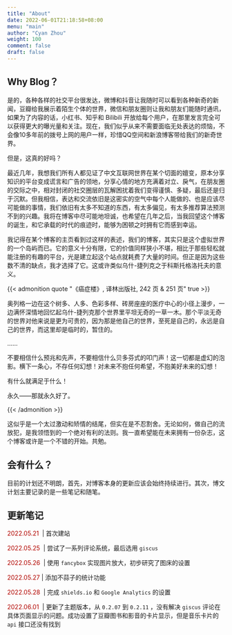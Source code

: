 ```yaml
---
title: "About"
date: 2022-06-01T21:18:58+08:00
menu: "main"
author: "Cyan Zhou"
weight: 100
comment: false
draft: false 
---
```


## Why Blog？

是的，各种各样的社交平台很发达，微博和抖音让我随时可以看到各种新奇的新闻，豆瓣给我展示着陌生个体的世界，微信和朋友圈则让我和朋友们能随时通讯，如果为了内容的话，小红书、知乎和 Bilibili 开放给每个用户，在那里发言完全可以获得更大的曝光量和关注。现在，我们似乎从来不需要面临无处表达的烦恼，不会像10多年前的拨号上网的用户一样，珍惜QQ空间和新浪博客带给我们的新奇世界。

但是，这真的好吗？

最近几年，我想我们所有人都见证了中文互联网世界在某个切面的嬗变，原本分享知识的平台变成谎言和广告的领地，分享心情的地方充满着对立、戾气，在朋友圈的交际之中，相对封闭的社交圈层的瓦解困扰着我们变得谨慎、多疑，最后还是归于沉默。但我相信，表达和交流依旧是这密实的空气中每个人能做的、也是应该尽可能做的事情，我们依旧有太多不知道的东西，有太多偏见，有太多推荐算法预测不到的兴趣。我将在博客中尽可能地坦诚，也希望在几年之后，当我回望这个博客的诞生，和它承载的时代的痕迹时，能够为困顿之时拥有它而感到幸运。

我记得在某个博客的主页看到过这样的表述，我们的博客，其实只是这个虚拟世界的一个岛屿而已。它的意义十分有限，它的价值同样狭小不堪，相比于那些轻松就能注册的有趣的平台，光是建立起这个站点就耗费了大量的时间。但正是因为这些数不清的缺点，我才选择了它。这或许类似乌什-捷列克之于科斯托格洛托夫的意义。

{{< admonition quote "《癌症楼》, 译林出版社, 242 页 & 251 页" true >}}

奥列格一边在这个树多、人多、色彩多样、砖房座座的医疗中心的小径上漫步，一边满怀深情地回忆起乌什-捷列克那个世界里平坦无奇的一草一木。那个平淡无奇的世界对他来说是更为可贵的，因为那是他自己的世界，至死是自己的，永远是自己的世界，而这里却是临时的，暂住的。

……

不要相信什么预兆和先声，不要相信什么贝多芬式的叩门声！这一切都是虚幻的泡影。横下一条心，不存任何幻想！对未来不抱任何希望，不抱美好未来的幻想！

有什么就满足于什么！

永久——那就永久好了。

{{< /admonition >}}

这似乎是一个太过激动和矫情的结尾，但实在是不忍割舍。无论如何，做自己的流放犯，是我领悟到的一个绝对有利的法则。我一直希望能在未来拥有一份杂志，这个博客或许是一个不错的开始。共勉。

## 会有什么？

目前的计划还不明朗，首先，对博客本身的更新应该会始终持续进行。其次，博文计划主要记录的是一些笔记和随笔。

## 更新笔记

<font color=B20600> 2022.05.21 </font> |  首次建站

<font color=B20600> 2022.05.25 </font> |  尝试了一系列评论系统，最后选用 `giscus` 

<font color=B20600> 2022.05.26 </font> |  使用 `fancybox` 实现图片放大，初步研究了图床的设置

<font color=B20600> 2022.05.27 </font> |  添加不蒜子的统计功能

<font color=B20600> 2022.05.28 </font> |  完成 `shields.io`  和 `Google Analytics` 的设置

<font color=B20600>2022.06.01 </font> |  更新了主题版本，从 `0.2.07` 到 `0.2.11` ，没有解决 `giscus` 评论在具体页面显示的问题。成功设置了豆瓣图书和影音的卡片显示，但是音乐卡片的 `api` 接口还没有找到
